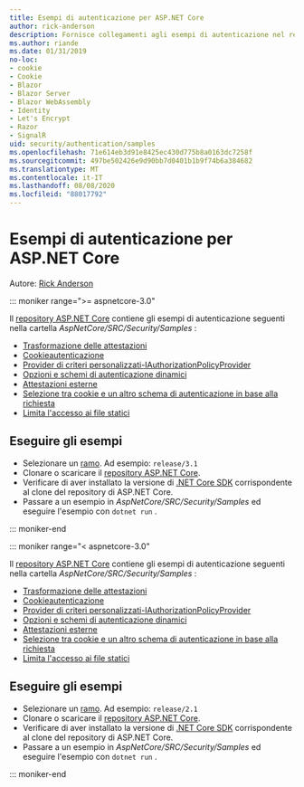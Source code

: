 ```yaml
---
title: Esempi di autenticazione per ASP.NET Core
author: rick-anderson
description: Fornisce collegamenti agli esempi di autenticazione nel repository ASP.NET Core.
ms.author: riande
ms.date: 01/31/2019
no-loc:
- cookie
- Cookie
- Blazor
- Blazor Server
- Blazor WebAssembly
- Identity
- Let's Encrypt
- Razor
- SignalR
uid: security/authentication/samples
ms.openlocfilehash: 71e614eb3d91e8425ec430d775b8a0163dc7258f
ms.sourcegitcommit: 497be502426e9d90bb7d0401b1b9f74b6a384682
ms.translationtype: MT
ms.contentlocale: it-IT
ms.lasthandoff: 08/08/2020
ms.locfileid: "88017792"
---
```

# <a name="authentication-samples-for-aspnet-core"></a>Esempi di autenticazione per ASP.NET Core

Autore: [Rick Anderson](https://twitter.com/RickAndMSFT)

::: moniker range=">= aspnetcore-3.0"

Il [repository ASP.NET Core](https://github.com/dotnet/AspNetCore) contiene gli esempi di autenticazione seguenti nella cartella *AspNetCore/SRC/Security/Samples* :

* [Trasformazione delle attestazioni](https://github.com/dotnet/AspNetCore/tree/release/3.1/src/Security/samples/ClaimsTransformation)
* [Cookieautenticazione](https://github.com/dotnet/AspNetCore/tree/release/3.1/src/Security/samples/Cookies)
* [Provider di criteri personalizzati-IAuthorizationPolicyProvider](https://github.com/dotnet/AspNetCore/tree/release/3.1/src/Security/samples/CustomPolicyProvider)
* [Opzioni e schemi di autenticazione dinamici](https://github.com/dotnet/AspNetCore/tree/release/3.1/src/Security/samples/DynamicSchemes)
* [Attestazioni esterne](https://github.com/dotnet/AspNetCore/tree/release/3.1/src/Security/samples/Identity.ExternalClaims)
* [Selezione tra cookie e un altro schema di autenticazione in base alla richiesta](https://github.com/dotnet/AspNetCore/tree/release/3.1/src/Security/samples/PathSchemeSelection)
* [Limita l'accesso ai file statici](https://github.com/dotnet/AspNetCore/tree/release/3.1/src/Security/samples/StaticFilesAuth)

## <a name="run-the-samples"></a>Eseguire gli esempi

* Selezionare un [ramo](https://github.com/dotnet/AspNetCore). Ad esempio: `release/3.1`
* Clonare o scaricare il [repository ASP.NET Core](https://github.com/dotnet/AspNetCore).
* Verificare di aver installato la versione di [.NET Core SDK](https://dotnet.microsoft.com/download/dotnet-core) corrispondente al clone del repository di ASP.NET Core.
* Passare a un esempio in *AspNetCore/SRC/Security/Samples* ed eseguire l'esempio con `dotnet run` .

::: moniker-end

::: moniker range="< aspnetcore-3.0"

Il [repository ASP.NET Core](https://github.com/dotnet/AspNetCore) contiene gli esempi di autenticazione seguenti nella cartella *AspNetCore/SRC/Security/Samples* :

* [Trasformazione delle attestazioni](https://github.com/dotnet/AspNetCore/tree/release/2.1/src/Security/samples/ClaimsTransformation)
* [Cookieautenticazione](https://github.com/dotnet/AspNetCore/tree/release/2.1/src/Security/samples/Cookies)
* [Provider di criteri personalizzati-IAuthorizationPolicyProvider](https://github.com/dotnet/AspNetCore/tree/2.1.3/src/Security/samples/CustomPolicyProvider)
* [Opzioni e schemi di autenticazione dinamici](https://github.com/dotnet/AspNetCore/tree/release/2.1/src/Security/samples/DynamicSchemes)
* [Attestazioni esterne](https://github.com/dotnet/AspNetCore/tree/release/2.1/src/Security/samples/Identity.ExternalClaims)
* [Selezione tra cookie e un altro schema di autenticazione in base alla richiesta](https://github.com/dotnet/AspNetCore/tree/release/2.1/src/Security/samples/PathSchemeSelection)
* [Limita l'accesso ai file statici](https://github.com/dotnet/AspNetCore/tree/2.1.3/src/Security/samples/StaticFilesAuth)

## <a name="run-the-samples"></a>Eseguire gli esempi

* Selezionare un [ramo](https://github.com/dotnet/AspNetCore). Ad esempio: `release/2.1`
* Clonare o scaricare il [repository ASP.NET Core](https://github.com/dotnet/AspNetCore).
* Verificare di aver installato la versione di [.NET Core SDK](https://dotnet.microsoft.com/download/dotnet-core) corrispondente al clone del repository di ASP.NET Core.
* Passare a un esempio in *AspNetCore/SRC/Security/Samples* ed eseguire l'esempio con `dotnet run` .

::: moniker-end

